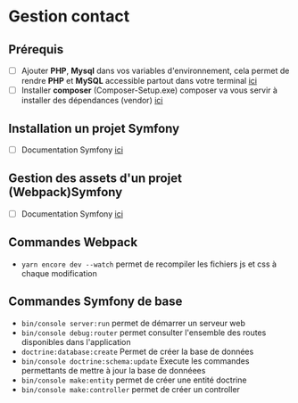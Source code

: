 # Gestion contact

## Prérequis
 - [ ] Ajouter **PHP**, **Mysql** dans vos variables d'environnement, cela permet de rendre **PHP** et **MySQL** accessible partout dans votre terminal [ici](https://blog.emmanuelgautier.fr/configurer-la-ligne-de-commande-php-sous-windows/)
 - [ ] Installer **composer** (Composer-Setup.exe) composer va vous servir à installer des dépendances (vendor) [ici](https://getcomposer.org/doc/00-intro.md#installation-windows)

## Installation un projet **Symfony**
- [ ] Documentation Symfony [ici](https://symfony.com/doc/current/best_practices/creating-the-project.html)

## Gestion des assets d'un projet (Webpack)**Symfony**
- [ ] Documentation Symfony [ici](https://symfony.com/doc/current/frontend.html)


## Commandes Webpack
- ```yarn encore dev --watch``` permet de recompiler les fichiers js et css à chaque modification

## Commandes Symfony de base

 - ``` bin/console server:run ``` permet de démarrer un serveur web
 - ``` bin/console debug:router ``` permet consulter l'ensemble des routes disponibles dans l'application
 - ``` doctrine:database:create ``` Permet de créer la base de données
 - ``` bin/console doctrine:schema:update ``` Execute les commandes permettants de mettre à jour la base de donnéees
 - ``` bin/console make:entity ``` permet de créer une entité doctrine
 - ``` bin/console make:controller ``` permet de créer un controller

